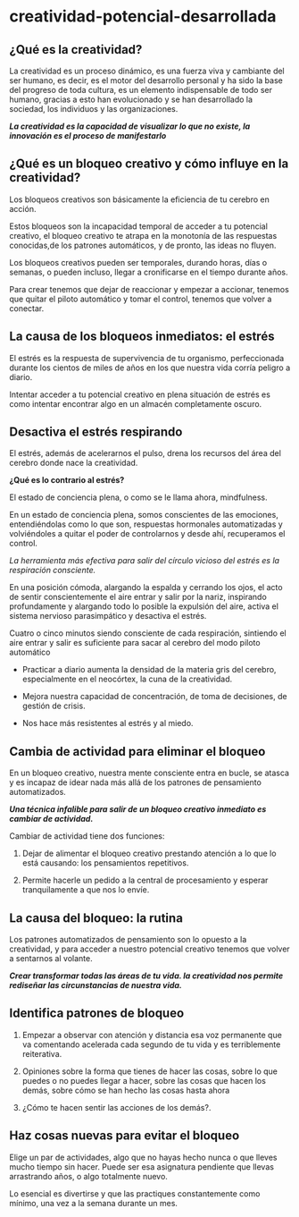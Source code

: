 # creatividad-potencial-desarrollada

## ¿Qué es la creatividad?

La creatividad es un proceso dinámico, es una fuerza viva y cambiante del ser humano, es decir, es el motor del desarrollo personal y ha sido la base del progreso de toda cultura, es un elemento indispensable de todo ser humano, gracias a esto han evolucionado y se han desarrollado la sociedad, los individuos y las organizaciones.

***La creatividad es la capacidad de visualizar lo que no existe, la innovación es el proceso de manifestarlo***

## ¿Qué es un bloqueo creativo y cómo influye en la creatividad?

Los bloqueos creativos son básicamente la eficiencia de tu cerebro en acción.

Estos bloqueos son la incapacidad temporal de acceder a tu potencial creativo, el bloqueo creativo te atrapa en la monotonía de las respuestas conocidas,de los patrones automáticos, y de pronto, las ideas no fluyen.

Los bloqueos creativos pueden ser temporales, durando horas, días o semanas, o pueden incluso, llegar a cronificarse en el tiempo durante años.

Para crear tenemos que dejar de reaccionar y empezar a accionar, tenemos que quitar el piloto automático y tomar el control, tenemos que volver a conectar.

## La causa de los bloqueos inmediatos: el estrés

El estrés es la respuesta de supervivencia de tu organismo, perfeccionada durante los cientos de miles de años en los que nuestra vida corría peligro a diario. 

Intentar acceder a tu potencial creativo en plena situación de estrés es como intentar encontrar algo en un almacén completamente oscuro.

## Desactiva el estrés respirando

El estrés, además de acelerarnos el pulso, drena los recursos del área del cerebro donde nace la creatividad.

**¿Qué es lo contrario al estrés?**

El estado de conciencia plena, o como se le llama ahora, mindfulness. 

En un estado de conciencia plena, somos conscientes de las emociones, entendiéndolas como lo que son, respuestas hormonales automatizadas y volviéndoles a quitar el poder de controlarnos y desde ahí, recuperamos el control.

*La herramienta más efectiva para salir del círculo vicioso del estrés es la respiración consciente.*

En una posición cómoda, alargando la espalda y cerrando los ojos, el acto de sentir conscientemente el aire entrar y salir por la nariz, inspirando profundamente y alargando todo lo posible la expulsión del aire, activa el sistema nervioso parasimpático y desactiva el estrés.

Cuatro o cinco minutos siendo consciente de cada respiración, sintiendo el aire entrar y salir es suficiente para sacar al cerebro del modo piloto automático

+ Practicar a diario aumenta la densidad de la materia gris del cerebro, especialmente en el neocórtex, la cuna de la creatividad. 

+ Mejora nuestra capacidad de concentración, de toma de decisiones, de gestión de crisis.

+ Nos hace más resistentes al estrés y al miedo.

## Cambia de actividad para eliminar el bloqueo

En un bloqueo creativo, nuestra mente consciente entra en bucle, se atasca y es incapaz de idear nada más allá de los patrones de pensamiento automatizados.

***Una técnica infalible para salir de un bloqueo creativo inmediato es cambiar de actividad.***

Cambiar de actividad tiene dos funciones:

1. Dejar de alimentar el bloqueo creativo prestando atención a lo que lo está causando: los pensamientos repetitivos.

2. Permite hacerle un pedido a la central de procesamiento y esperar tranquilamente a que nos lo envíe.

## La causa del bloqueo: la rutina

Los patrones automatizados de pensamiento son lo opuesto a la creatividad, y para acceder a nuestro potencial creativo tenemos que volver a sentarnos al volante.

***Crear transformar todas las áreas de tu vida. la creatividad nos permite rediseñar las circunstancias de nuestra vida.***

## Identifica patrones de bloqueo

1. Empezar a observar con atención y distancia esa voz permanente que va comentando acelerada cada segundo de tu vida y es terriblemente reiterativa.

2. Opiniones sobre la forma que tienes de hacer las cosas, sobre lo que puedes o no puedes llegar a hacer, sobre las cosas que hacen los demás, sobre cómo se han hecho las cosas hasta ahora

3. ¿Cómo te hacen sentir las acciones de los demás?.

## Haz cosas nuevas para evitar el bloqueo

Elige un par de actividades, algo que no hayas hecho nunca o que lleves mucho tiempo sin hacer. Puede ser esa asignatura pendiente que llevas arrastrando años, o algo totalmente nuevo.

Lo esencial es divertirse y que las practiques constantemente como mínimo, una vez a la semana durante un mes.















